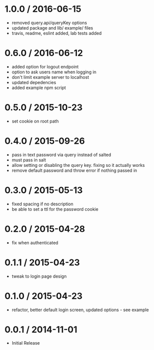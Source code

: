 
1.0.0 / 2016-06-15
==================

  * removed query.api/queryKey options
  * updated package and lib/ example/ files
  * travis, readme, eslint added, lab tests added

0.6.0 / 2016-06-12
==================

  * added option for logout endpoint
  * option to ask users name when logging in
  * don't limit example server to localhost
  * updated depedencies
  * added example npm script

0.5.0 / 2015-10-23
==================

  * set cookie on root path

0.4.0 / 2015-09-26
==================

  * pass in text password via query instead of salted
  * must pass in salt
  * allow setting or disabling the query key.  fixing so it actually works
  * remove default password and throw error if nothing passed in

0.3.0 / 2015-05-13
==================

  * fixed spacing if no description
  * be able to set a ttl for the password cookie


0.2.0 / 2015-04-28
==================

  * fix when authenticated


0.1.1 / 2015-04-23
==================

  * tweak to login page design


0.1.0 / 2015-04-23
==================

  * refactor, better default login screen, updated options - see example


0.0.1 / 2014-11-01 
==================

  * Initial Release
